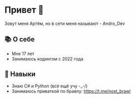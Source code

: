 # Привет 👋

Зовут меня Артём, но в сети меня называют - Andro_Dev

## 📚 О себе
- Мне 17 лет
- Занимаюсь кодингом с 2022 года

## 🔧 Навыки
- Знаю C# и Python (всё ещё учу \-_-/)
- Занимаюсь приваткой по бравлу: https://t.me/nost_brawl
